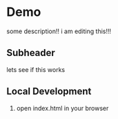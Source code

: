 # Demo

some description!!
i am editing this!!!

## Subheader
lets see if this works

## Local Development

1. open index.html in your browser

